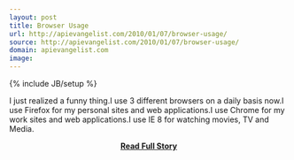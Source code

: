 ```yaml
---
layout: post
title: Browser Usage
url: http://apievangelist.com/2010/01/07/browser-usage/
source: http://apievangelist.com/2010/01/07/browser-usage/
domain: apievangelist.com
image: 
---
```

{% include JB/setup %}<p>I just realized a funny thing.I use 3 different browsers on a daily basis now.I use Firefox for my personal sites and web applications.I use Chrome for my work sites and web applications.I use IE 8 for watching movies, TV and Media.</p>
<center><p><a href="http://apievangelist.com/2010/01/07/browser-usage/" style='padding:25px; font-sze:18px; font-weight: bold;'>Read Full Story</a></p></center>
